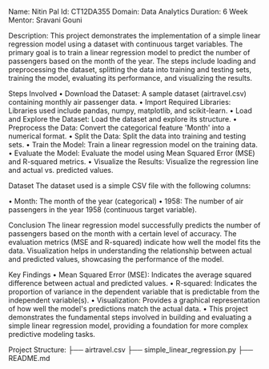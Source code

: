 Name: Nitin Pal
Id: CT12DA355
Domain: Data Analytics
Duration: 6 Week
Mentor: Sravani Gouni

Description: This project demonstrates the implementation of a simple linear regression model using a dataset with continuous target variables. The primary goal is to train a linear regression model to predict the number of passengers based on the month of the year. The steps include loading and preprocessing the dataset, splitting the data into training and testing sets, training the model, evaluating its performance, and visualizing the results.

Steps Involved
• Download the Dataset: A sample dataset (airtravel.csv) containing monthly air passenger data.
• Import Required Libraries: Libraries used include pandas, numpy, matplotlib, and scikit-learn.
• Load and Explore the Dataset: Load the dataset and explore its structure.
• Preprocess the Data: Convert the categorical feature 'Month' into a numerical format.
• Split the Data: Split the data into training and testing sets.
• Train the Model: Train a linear regression model on the training data.
• Evaluate the Model: Evaluate the model using Mean Squared Error (MSE) and R-squared metrics.
• Visualize the Results: Visualize the regression line and actual vs. predicted values.

Dataset
The dataset used is a simple CSV file with the following columns:

• Month: The month of the year (categorical)
• 1958: The number of air passengers in the year 1958 (continuous target variable).

Conclusion
The linear regression model successfully predicts the number of passengers based on the month with a certain level of accuracy. The evaluation metrics (MSE and R-squared) indicate how well the model fits the data. Visualization helps in understanding the relationship between actual and predicted values, showcasing the performance of the model.

Key Findings
• Mean Squared Error (MSE): Indicates the average squared difference between actual and predicted values.
• R-squared: Indicates the proportion of variance in the dependent variable that is predictable from the independent variable(s).
• Visualization: Provides a graphical representation of how well the model's predictions match the actual data.
• This project demonstrates the fundamental steps involved in building and evaluating a simple linear regression model, providing a foundation for more complex predictive modeling tasks.

Project Structure:
├── airtravel.csv
├── simple_linear_regression.py
├── README.md


